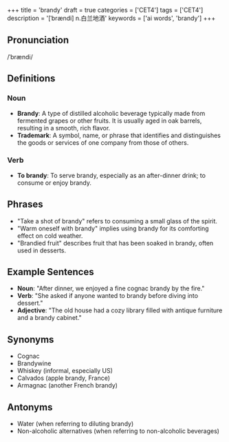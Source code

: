 +++
title = 'brandy'
draft = true
categories = ['CET4']
tags = ['CET4']
description = '[ˈbrændi] n.白兰地酒'
keywords = ['ai words', 'brandy']
+++

## Pronunciation
/ˈbrændi/

## Definitions
### Noun
- **Brandy**: A type of distilled alcoholic beverage typically made from fermented grapes or other fruits. It is usually aged in oak barrels, resulting in a smooth, rich flavor.
- **Trademark**: A symbol, name, or phrase that identifies and distinguishes the goods or services of one company from those of others.

### Verb
- **To brandy**: To serve brandy, especially as an after-dinner drink; to consume or enjoy brandy.

## Phrases
- "Take a shot of brandy" refers to consuming a small glass of the spirit.
- "Warm oneself with brandy" implies using brandy for its comforting effect on cold weather.
- "Brandied fruit" describes fruit that has been soaked in brandy, often used in desserts.

## Example Sentences
- **Noun**: "After dinner, we enjoyed a fine cognac brandy by the fire."
- **Verb**: "She asked if anyone wanted to brandy before diving into dessert."
- **Adjective**: "The old house had a cozy library filled with antique furniture and a brandy cabinet."

## Synonyms
- Cognac
- Brandywine
- Whiskey (informal, especially US)
- Calvados (apple brandy, France)
- Armagnac (another French brandy)

## Antonyms
- Water (when referring to diluting brandy)
- Non-alcoholic alternatives (when referring to non-alcoholic beverages)
